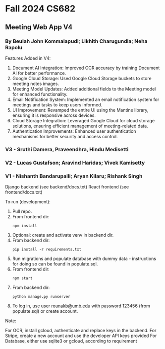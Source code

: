 # Fall 2024 CS682
## Meeting Web App V4
### By Beulah John Kommalapudi; Likhith Charugundla; Neha Rapolu

Features Added in V4:
1. Document AI Integration: Improved OCR accuracy by training Document AI for better performance.
2. Google Cloud Storage: Used Google Cloud Storage buckets to store meeting notes images.
3. Meeting Model Updates: Added additional fields to the Meeting model for enhanced functionality.
4. Email Notification System: Implemented an email notification system for meetings and tasks to keep users informed.
5. UI Improvement: Revamped the entire UI using the Mantine library, ensuring it is responsive across devices.
6. Cloud Storage Integration: Leveraged Google Cloud for cloud storage solutions, ensuring efficient management of meeting-related data.
7. Authentication Improvements: Enhanced user authentication mechanisms for better security and access control.
    
### V3 - Sruthi Damera, Praveendhra, Hindu Medisetti
### V2 - Lucas Gustafson; Aravind Haridas; Vivek Kamisetty
### V1 - Nishanth Bandarupalli; Aryan Kilaru; Rishank Singh

Django backend (see backend/docs.txt)
React frontend (see frontend/docs.txt)

To run (development):

1. Pull repo.
2. From frontend dir:
    ```
    npm install
    ```
3. Optional: create and activate venv in backend dir.
4. From backend dir:
    ```
    pip install -r requirements.txt
    ```
5. Run migrations and populate database with dummy data - instructions for doing so can be found in populate.sql.
6. From frontend dir:
    ```
    npm start
    ```
7. From backend dir:
    ```
    python manage.py runserver
    ```
8. To log in, use user rounakb@umb.edu with password 123456 (from populate.sql) or create account.

Note: 

For OCR, install gcloud, authenticate and replace keys in the backend.
For Stripe, create a new account and use the developer API keys provided
For Database, either use sqlite3 or gcloud, according to requirement


